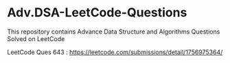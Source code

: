 # Adv.DSA-LeetCode-Questions
This repository contains Advance Data Structure and Algorithms Questions Solved on LeetCode

LeetCode Ques 643 : https://leetcode.com/submissions/detail/1756975364/
